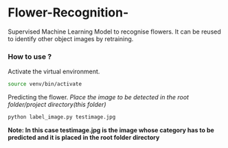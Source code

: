 # Flower-Recognition-
Supervised Machine Learning Model to recognise flowers.
It can be reused to identify other object images by retraining.

### How to use ?
Activate the virtual environment.
```bash
source venv/bin/activate
```
Predicting the flower.
*Place the image to be detected in the root folder/project directory(this folder)*
```bash
python label_image.py testimage.jpg 
```
**Note: In this case testimage.jpg is the image whose category has to be predicted and it is placed in the root folder directory**
